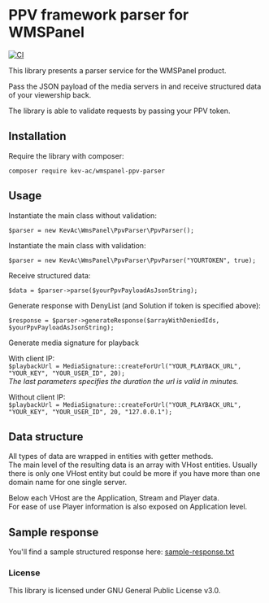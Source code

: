 # PPV framework parser for WMSPanel

[![CI](https://github.com/kev-ac/wmspanel-ppv-parser/actions/workflows/ci.yml/badge.svg)](https://github.com/kev-ac/wmspanel-ppv-parser/actions/workflows/ci.yml)

This library presents a parser service for the WMSPanel product.

Pass the JSON payload of the media servers in and receive structured data of your viewership back.

The library is able to validate requests by passing your PPV token.


## Installation

Require the library with composer:

`composer require kev-ac/wmspanel-ppv-parser`


## Usage

Instantiate the main class without validation:

`$parser = new KevAc\WmsPanel\PpvParser\PpvParser();`

Instantiate the main class with validation:

`$parser = new KevAc\WmsPanel\PpvParser\PpvParser("YOURTOKEN", true);`

Receive structured data:

`$data = $parser->parse($yourPpvPayloadAsJsonString);`

Generate response with DenyList (and Solution if token is specified above):

`$response = $parser->generateResponse($arrayWithDeniedIds, $yourPpvPayloadAsJsonString);`

Generate media signature for playback

With client IP:<br>
`$playbackUrl = MediaSignature::createForUrl("YOUR_PLAYBACK_URL", "YOUR_KEY", "YOUR_USER_ID", 20);`<br>
<i>The last parameters specifies the duration the url is valid in minutes.</i>

Without client IP:<br>
`$playbackUrl = MediaSignature::createForUrl("YOUR_PLAYBACK_URL", "YOUR_KEY", "YOUR_USER_ID", 20, "127.0.0.1");`<br>

## Data structure

All types of data are wrapped in entities with getter methods.<br>
The main level of the resulting data is an array with VHost entities. Usually there is only one VHost entity but could be more if you have more than one domain name for one single server.

Below each VHost are the Application, Stream and Player data.<br>
For ease of use Player information is also exposed on Application level.

## Sample response
You'll find a sample structured response here:
[sample-response.txt](sample-response.txt)


### License

This library is licensed under GNU General Public License v3.0.
